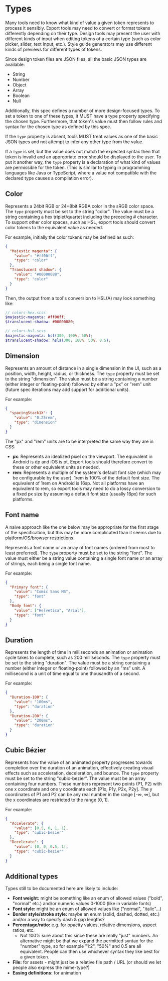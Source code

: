 # Types

Many tools need to know what kind of value a given token represents to process it sensibly. Export tools may need to convert or format tokens differently depending on their type. Design tools may present the user with different kinds of input when editing tokens of a certain type (such as color picker, slider, text input, etc.). Style guide generators may use different kinds of previews for different types of tokens.

Since design token files are JSON files, all the basic JSON types are available:

- String
- Number
- Object
- Array
- Boolean
- Null

Additionally, this spec defines a number of more design-focused types. To set a token to one of these types, it MUST have a type property specifying the chosen type. Furthermore, that token's value must then follow rules and syntax for the chosen type as defined by this spec.

If the `type` property is absent, tools MUST treat values as one of the basic JSON types and not attempt to infer any other type from the value.

If a `type` is set, but the value does not match the expected syntax then that token is invalid and an appropriate error should be displayed to the user. To put it another way, the `type` property is a declaration of what kind of values are permissible for the token. (This is similar to typing in programming languages like Java or TypeScript, where a value not compatible with the declared type causes a compilation error).

## Color

Represents a 24bit RGB or 24+8bit RGBA color in the sRGB color space. The `type` property must be set to the string "color". The value must be a string containing a hex triplet/quartet including the preceding # character. To support other color spaces, such as HSL, export tools should convert color tokens to the equivalent value as needed.

For example, initially the color tokens may be defined as such:

<aside class="example">

```json
{
  "Majestic magenta": {
    "value": "#ff00ff",
    "type": "color"
  },
  "Translucent shadow": {
    "value": "#00000088",
    "type": "color"
  }
}
```

</aside>

Then, the output from a tool's conversion to HSL(A) may look something like:

<aside class="example">

```scss
// colors-hex.scss
$majestic-magenta: #ff00ff;
$translucent-shadow: #00000080;

// colors-hsl.scss
$majestic-magenta: hsl(300, 100%, 50%);
$translucent-shadow: hsla(300, 100%, 50%, 0.5);
```

</aside>

## Dimension

Represents an amount of distance in a single dimension in the UI, such as a position, width, height, radius, or thickness. The `type` property must be set to the string "dimension". The value must be a string containing a number (either integer or floating-point) followed by either a "px" or "rem" unit (future spec iterations may add support for additional units).

For example:

<aside class="example">

```json
{
  "spacingStack1X": {
    "value": "0.25rem",
    "type": "dimension"
  }
}
```

</aside>

The "px" and "rem" units are to be interpreted the same way they are in CSS:

- **px**: Represents an idealized pixel on the viewport. The equivalent in Android is dp and iOS is pt. Export tools should therefore convert to these or other equivalent units as needed.
- **rem**: Represents a multiple of the system's default font size (which may be configurable by the user). 1rem is 100% of the default font size. The equivalent of 1rem on Android is 16sp. Not all platforms have an equivalent to rem, so export tools may need to do a lossy conversion to a fixed px size by assuming a default font size (usually 16px) for such platforms.

## Font name

<div class="issue" data-number="53">

A naive approach like the one below may be appropriate for the first stage of the specification, but this may be more complicated than it seems due to platform/OS/browser restrictions.

</div>

Represents a font name or an array of font names (ordered from most to least preferred). The `type` property must be set to the string "font". The value must either be a string value containing a single font name or an array of strings, each being a single font name.

For example:

<aside class="example">

```json
{
  "Primary font": {
    "value": "Comic Sans MS",
    "type": "font"
  },
  "Body font": {
    "value": ["Helvetica", "Arial"],
    "type": "font"
  }
}
```

</aside>

## Duration

Represents the length of time in milliseconds an animation or animation cycle takes to complete, such as 200 milliseconds. The `type` property must be set to the string "duration". The value must be a string containing a number (either integer or floating-point) followed by an "ms" unit. A millisecond is a unit of time equal to one thousandth of a second.

For example:

<aside class="example">

```json
{
  "Duration-100": {
    "value": "100ms",
    "type": "duration"
  },
  "Duration-200": {
    "value": "200ms",
    "type": "duration"
  }
}
```

</aside>

## Cubic Bézier

Represents how the value of an animated property progresses towards completion over the duration of an animation, effectively creating visual effects such as acceleration, deceleration, and bounce. The `type` property must be set to the string "cubic-bezier". The value must be an array containing four numbers. These numbers represent two points (P1, P2) with one x coordinate and one y coordinate each [P1x, P1y, P2x, P2y]. The y coordinates of P1 and P2 can be any real number in the range [-∞, ∞], but the x coordinates are restricted to the range [0, 1].

For example:

<aside class="example">

```json
{
  "Accelerate": {
    "value": [0.5, 0, 1, 1],
    "type": "cubic-bezier"
  },
  "Decelerate": {
    "value": [0, 0, 0.5, 1],
    "type": "cubic-bezier"
  }
}
```

</aside>

## Additional types

<div class="ednote" title="Additional types">
Types still to be documented here are likely to include:

- **Font weight:** might be something like an enum of allowed values ("bold", "normal" etc.) and/or numeric values 0-1000 (like in variable fonts)
- **Font style:** might be an enum of allowed values like ("normal", "italic"...)
- **Border style/stroke style:** maybe an enum (solid, dashed, dotted, etc.) and/or a way to specify dash & gap lengths?
- **Percentage/ratio:** e.g. for opacity values, relative dimensions, aspect ratios, etc.
  - Not 100% sure about this since these are really "just" numbers. An alternative might be that we expand the permitted syntax for the "number" type, so for example "1:2", "50%" and 0.5 are all equivalent. People can then use whichever syntax they like best for a given token.
- **File:** for assets - might just be a relative file path / URL (or should we let people also express the mime-type?)
- **Easing definitions:** for animation
</div>

